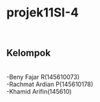 # projek11SI-4
<br>
<h2>Kelompok</h2><br>
-Beny Fajar R(145610073)<br>
-Rachmat Ardian P(145610178)<br>
-Khamid Arifin(145610)
